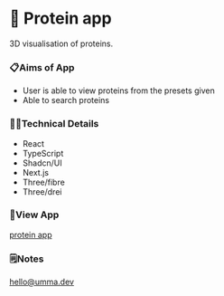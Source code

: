 # 🧬 Protein app
3D visualisation of proteins. 

### 📋Aims of App

- User is able to view proteins from the presets given
- Able to search proteins

### 👩‍💻Technical Details

- React
- TypeScript
- Shadcn/UI
- Next.js
- Three/fibre
- Three/drei


### 👀View App
[protein app
](https://protein-app.vercel.app/)

### 🗒️Notes
hello@umma.dev
